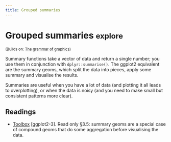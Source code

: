 ```yaml
---
title: Grouped summaries
---
```


<!-- Generated automatically from vis-summaries.yml. Do not edit by hand -->

# Grouped summaries <small class='explore'>explore</small>
<small>(Builds on: [The grammar of graphics](vis-theory.md))</small>

Summary functions take a vector of data and return a single number; you
use them in conjunction with `dplyr::summarise()`. The ggplot2 equivalent
are the summary geoms, which split the data into pieces, apply some summary
and visualise the results.

Summaries are useful when you have a lot of data (and plotting it all leads
to overplotting), or when the data is noisy (and you need to make small
but consistent patterns more clear).

## Readings

  * [Toolbox](http://link.springer.com.ezproxy.stanford.edu/chapter/10.1007/978-3-319-24277-4_3) [ggplot2-3].
    Read only §3.5: summary geoms are a special case of compound geoms that do
    some aggregation before visualising the data.



